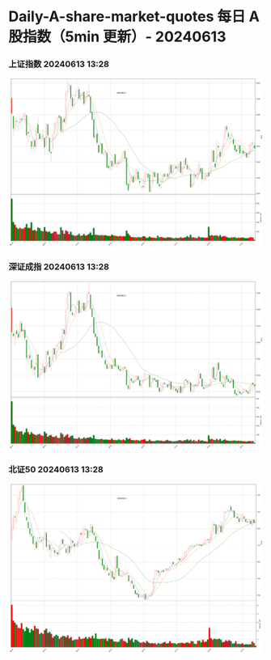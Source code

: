 
# Daily-A-share-market-quotes 每日 A 股指数（5min 更新）- 20240613

### 上证指数 20240613 13:28
![](./fig/2024/6/20240613-sh000001.png)

### 深证成指 20240613 13:28
![](./fig/2024/6/20240613-sz399001.png)

### 北证50 20240613 13:28
![](./fig/2024/6/20240613-bj899050.png)
